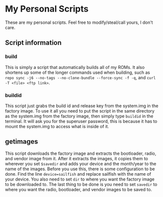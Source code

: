 # My Personal Scripts
These are my personal scripts. Feel free to modify/steal/call yours, I don't care.

## Script information
### **build**
This is simply a script that automatically builds all of my ROMs. It also shortens up some of the longer 
commands used when building, such as `repo sync -j6 --no-tags --no-clone-bundle --force-sync -f -q`,
and `curl -T <file> <ftp link>`.

### **buildid**
This script just grabs the build id and release key from the system.img in the factory image.
To use it all you need to put the script in the same directory as the system.img from the factory
image, then simply type `buildid` in the terminal. It will ask you for the superuser password, this
is because it has to mount the system.img to access what is inside of it.

## **getimages**
This script downloads the factory image and extracts the bootloader, radio, and vendor image from it.
After it extracts the images, it copies them to wherever you set `$savedir` and adds your device and the month/year
to the name of the images.
Before you use this, there is some configuration to be done. Find the line `device=sailfish` and replace sailfish 
with the name of your device.
You also need to set `dir` to where you want the factory image to be downloaded to.
The last thing to be done is you need to set `savedir` to where you want the radio, bootloader, and vendor images to be
saved to.
